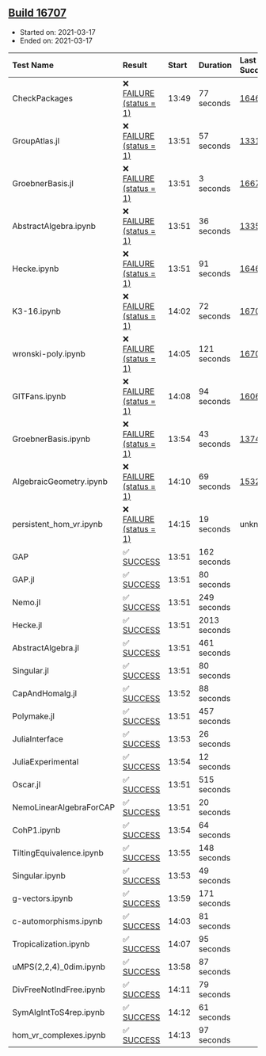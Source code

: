 ## [Build 16707](https://oscarci.mathematik.uni-kl.de/job/oscar/16707/)

* Started on: 2021-03-17
* Ended on: 2021-03-17

| Test Name    | Result | Start | Duration | Last Success | First Failure |
|:-------------|:-------|:------|:---------|:-------------|:--------------|
| CheckPackages | ❌ [FAILURE (status = 1)](https://oscarci.mathematik.uni-kl.de/job/oscar/16707/artifact/logs/build-16707/CheckPackages.log) | 13:49 | 77 seconds | [16463](https://oscarci.mathematik.uni-kl.de/job/oscar/16463/) | [16464](https://oscarci.mathematik.uni-kl.de/job/oscar/16464/) |
| GroupAtlas.jl | ❌ [FAILURE (status = 1)](https://oscarci.mathematik.uni-kl.de/job/oscar/16707/artifact/logs/build-16707/GroupAtlas.jl.log) | 13:51 | 57 seconds | [13311](https://oscarci.mathematik.uni-kl.de/job/oscar/13311/) | [13312](https://oscarci.mathematik.uni-kl.de/job/oscar/13312/) |
| GroebnerBasis.jl | ❌ [FAILURE (status = 1)](https://oscarci.mathematik.uni-kl.de/job/oscar/16707/artifact/logs/build-16707/GroebnerBasis.jl.log) | 13:51 | 3 seconds | [16676](https://oscarci.mathematik.uni-kl.de/job/oscar/16676/) | [16677](https://oscarci.mathematik.uni-kl.de/job/oscar/16677/) |
| AbstractAlgebra.ipynb | ❌ [FAILURE (status = 1)](https://oscarci.mathematik.uni-kl.de/job/oscar/16707/artifact/logs/build-16707/AbstractAlgebra.ipynb.log) | 13:51 | 36 seconds | [13355](https://oscarci.mathematik.uni-kl.de/job/oscar/13355/) | [13356](https://oscarci.mathematik.uni-kl.de/job/oscar/13356/) |
| Hecke.ipynb | ❌ [FAILURE (status = 1)](https://oscarci.mathematik.uni-kl.de/job/oscar/16707/artifact/logs/build-16707/Hecke.ipynb.log) | 13:51 | 91 seconds | [16463](https://oscarci.mathematik.uni-kl.de/job/oscar/16463/) | [16464](https://oscarci.mathematik.uni-kl.de/job/oscar/16464/) |
| K3-16.ipynb | ❌ [FAILURE (status = 1)](https://oscarci.mathematik.uni-kl.de/job/oscar/16707/artifact/logs/build-16707/K3-16.ipynb.log) | 14:02 | 72 seconds | [16706](https://oscarci.mathematik.uni-kl.de/job/oscar/16706/) | [16707](https://oscarci.mathematik.uni-kl.de/job/oscar/16707/) |
| wronski-poly.ipynb | ❌ [FAILURE (status = 1)](https://oscarci.mathematik.uni-kl.de/job/oscar/16707/artifact/logs/build-16707/wronski-poly.ipynb.log) | 14:05 | 121 seconds | [16702](https://oscarci.mathematik.uni-kl.de/job/oscar/16702/) | [16703](https://oscarci.mathematik.uni-kl.de/job/oscar/16703/) |
| GITFans.ipynb | ❌ [FAILURE (status = 1)](https://oscarci.mathematik.uni-kl.de/job/oscar/16707/artifact/logs/build-16707/GITFans.ipynb.log) | 14:08 | 94 seconds | [16068](https://oscarci.mathematik.uni-kl.de/job/oscar/16068/) | [16069](https://oscarci.mathematik.uni-kl.de/job/oscar/16069/) |
| GroebnerBasis.ipynb | ❌ [FAILURE (status = 1)](https://oscarci.mathematik.uni-kl.de/job/oscar/16707/artifact/logs/build-16707/GroebnerBasis.ipynb.log) | 13:54 | 43 seconds | [13748](https://oscarci.mathematik.uni-kl.de/job/oscar/13748/) | [13749](https://oscarci.mathematik.uni-kl.de/job/oscar/13749/) |
| AlgebraicGeometry.ipynb | ❌ [FAILURE (status = 1)](https://oscarci.mathematik.uni-kl.de/job/oscar/16707/artifact/logs/build-16707/AlgebraicGeometry.ipynb.log) | 14:10 | 69 seconds | [15322](https://oscarci.mathematik.uni-kl.de/job/oscar/15322/) | [15323](https://oscarci.mathematik.uni-kl.de/job/oscar/15323/) |
| persistent_hom_vr.ipynb | ❌ [FAILURE (status = 1)](https://oscarci.mathematik.uni-kl.de/job/oscar/16707/artifact/logs/build-16707/persistent_hom_vr.ipynb.log) | 14:15 | 19 seconds | unknown | unknown |
| GAP | ✅ [SUCCESS](https://oscarci.mathematik.uni-kl.de/job/oscar/16707/artifact/logs/build-16707/GAP.log) | 13:51 | 162 seconds |  |  |
| GAP.jl | ✅ [SUCCESS](https://oscarci.mathematik.uni-kl.de/job/oscar/16707/artifact/logs/build-16707/GAP.jl.log) | 13:51 | 80 seconds |  |  |
| Nemo.jl | ✅ [SUCCESS](https://oscarci.mathematik.uni-kl.de/job/oscar/16707/artifact/logs/build-16707/Nemo.jl.log) | 13:51 | 249 seconds |  |  |
| Hecke.jl | ✅ [SUCCESS](https://oscarci.mathematik.uni-kl.de/job/oscar/16707/artifact/logs/build-16707/Hecke.jl.log) | 13:51 | 2013 seconds |  |  |
| AbstractAlgebra.jl | ✅ [SUCCESS](https://oscarci.mathematik.uni-kl.de/job/oscar/16707/artifact/logs/build-16707/AbstractAlgebra.jl.log) | 13:51 | 461 seconds |  |  |
| Singular.jl | ✅ [SUCCESS](https://oscarci.mathematik.uni-kl.de/job/oscar/16707/artifact/logs/build-16707/Singular.jl.log) | 13:51 | 80 seconds |  |  |
| CapAndHomalg.jl | ✅ [SUCCESS](https://oscarci.mathematik.uni-kl.de/job/oscar/16707/artifact/logs/build-16707/CapAndHomalg.jl.log) | 13:52 | 88 seconds |  |  |
| Polymake.jl | ✅ [SUCCESS](https://oscarci.mathematik.uni-kl.de/job/oscar/16707/artifact/logs/build-16707/Polymake.jl.log) | 13:51 | 457 seconds |  |  |
| JuliaInterface | ✅ [SUCCESS](https://oscarci.mathematik.uni-kl.de/job/oscar/16707/artifact/logs/build-16707/JuliaInterface.log) | 13:53 | 26 seconds |  |  |
| JuliaExperimental | ✅ [SUCCESS](https://oscarci.mathematik.uni-kl.de/job/oscar/16707/artifact/logs/build-16707/JuliaExperimental.log) | 13:54 | 12 seconds |  |  |
| Oscar.jl | ✅ [SUCCESS](https://oscarci.mathematik.uni-kl.de/job/oscar/16707/artifact/logs/build-16707/Oscar.jl.log) | 13:51 | 515 seconds |  |  |
| NemoLinearAlgebraForCAP | ✅ [SUCCESS](https://oscarci.mathematik.uni-kl.de/job/oscar/16707/artifact/logs/build-16707/NemoLinearAlgebraForCAP.log) | 13:51 | 20 seconds |  |  |
| CohP1.ipynb | ✅ [SUCCESS](https://oscarci.mathematik.uni-kl.de/job/oscar/16707/artifact/logs/build-16707/CohP1.ipynb.log) | 13:54 | 64 seconds |  |  |
| TiltingEquivalence.ipynb | ✅ [SUCCESS](https://oscarci.mathematik.uni-kl.de/job/oscar/16707/artifact/logs/build-16707/TiltingEquivalence.ipynb.log) | 13:55 | 148 seconds |  |  |
| Singular.ipynb | ✅ [SUCCESS](https://oscarci.mathematik.uni-kl.de/job/oscar/16707/artifact/logs/build-16707/Singular.ipynb.log) | 13:53 | 49 seconds |  |  |
| g-vectors.ipynb | ✅ [SUCCESS](https://oscarci.mathematik.uni-kl.de/job/oscar/16707/artifact/logs/build-16707/g-vectors.ipynb.log) | 13:59 | 171 seconds |  |  |
| c-automorphisms.ipynb | ✅ [SUCCESS](https://oscarci.mathematik.uni-kl.de/job/oscar/16707/artifact/logs/build-16707/c-automorphisms.ipynb.log) | 14:03 | 81 seconds |  |  |
| Tropicalization.ipynb | ✅ [SUCCESS](https://oscarci.mathematik.uni-kl.de/job/oscar/16707/artifact/logs/build-16707/Tropicalization.ipynb.log) | 14:07 | 95 seconds |  |  |
| uMPS(2,2,4)_0dim.ipynb | ✅ [SUCCESS](https://oscarci.mathematik.uni-kl.de/job/oscar/16707/artifact/logs/build-16707/uMPS-2-2-4-_0dim.ipynb.log) | 13:58 | 87 seconds |  |  |
| DivFreeNotIndFree.ipynb | ✅ [SUCCESS](https://oscarci.mathematik.uni-kl.de/job/oscar/16707/artifact/logs/build-16707/DivFreeNotIndFree.ipynb.log) | 14:11 | 79 seconds |  |  |
| SymAlgIntToS4rep.ipynb | ✅ [SUCCESS](https://oscarci.mathematik.uni-kl.de/job/oscar/16707/artifact/logs/build-16707/SymAlgIntToS4rep.ipynb.log) | 14:12 | 61 seconds |  |  |
| hom_vr_complexes.ipynb | ✅ [SUCCESS](https://oscarci.mathematik.uni-kl.de/job/oscar/16707/artifact/logs/build-16707/hom_vr_complexes.ipynb.log) | 14:13 | 97 seconds |  |  |

